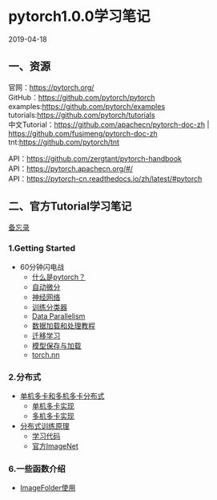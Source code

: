 # pytorch1.0.0学习笔记  
2019-04-18   
## 一、资源
官网：https://pytorch.org/     
GitHub：https://github.com/pytorch/pytorch   
examples:https://github.com/pytorch/examples   
tutorials:https://github.com/pytorch/tutorials    
中文Tutorial：https://github.com/apachecn/pytorch-doc-zh | https://github.com/fusimeng/pytorch-doc-zh       
tnt:https://github.com/pytorch/tnt  

   
   
API：https://github.com/zergtant/pytorch-handbook   
API：https://pytorch.apachecn.org/#/     
API：https://pytorch-cn.readthedocs.io/zh/latest/#pytorch 
## 二、官方Tutorial学习笔记   
[备忘录](https://pytorch.org/tutorials/beginner/ptcheat.html)   
### 1.Getting Started  
* 60分钟闪电战
    * [什么是pytorch？](notes/pytorch.md)
    * [自动微分](notes/autograd.md)
    * [神经网络](notes/nn.md)
    * [训练分类器](notes/training_classifier.md)
    * [Data Parallelism](notes/dataparallelism.md)
    * [数据加载和处理教程](notes/load_pre.md)
    * [迁移学习](https://github.com/fusimeng/pytorchexamples/blob/master/transferlearning.ipynb)  
    * [模型保存与加载](notes/load_save_model.md)
    * [torch.nn](https://github.com/fusimeng/pytorchexamples/blob/master/nn_tutorial.ipynb)

### 2.分布式
* [单机多卡和多机多卡分布式](notes/multigpus.md)
    * [单机多卡实现](https://github.com/fusimeng/pytorchexamples/blob/master/single_multigpus.ipynb)
    * [多机多卡实现](https://github.com/fusimeng/pytorchexamples/blob/master/DistributedDataParallel.ipynb)
* [分布式训练原理](notes/distributed.md)  
    * [学习代码](https://github.com/fusimeng/pytorchexamples/blob/master/dist_tutorial.ipynb)
    * [官方ImageNet](https://github.com/pytorch/examples/tree/master/imagenet)  
### 6.一些函数介绍

* [ImageFolder使用](https://blog.csdn.net/TH_NUM/article/details/80877435)   
